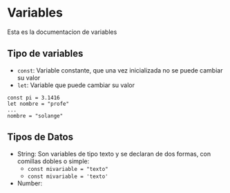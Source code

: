 # Variables

Esta es la documentacion de variables 

## Tipo de variables 

- `const`: Variable constante, que una vez inicializada no se puede cambiar su valor
- `let`: Variable que puede cambiar su valor

```
const pi = 3.1416
let nombre = "profe"
...
nombre = "solange"
```
## Tipos de Datos

- String: Son variables de tipo texto y se declaran de dos formas, con comillas dobles o simple:
    - `const mivariable = "texto"`
    - `const mivariable = 'texto'`
- Number: 